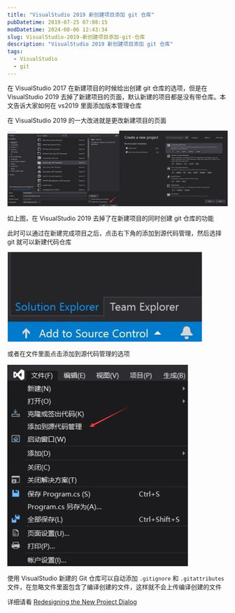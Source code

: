 ```yaml
---
title: "VisualStudio 2019 新创建项目添加 git 仓库"
pubDatetime: 2019-07-25 07:08:15
modDatetime: 2024-08-06 12:43:34
slug: VisualStudio-2019-新创建项目添加-git-仓库
description: "VisualStudio 2019 新创建项目添加 git 仓库"
tags:
  - VisualStudio
  - git
---
```





在 VisualStudio 2017 在新建项目的时候给出创建 git 仓库的选项，但是在 VisualStudio 2019 去掉了新建项目的页面，默认新建的项目都是没有带仓库。本文告诉大家如何在 vs2019 里面添加版本管理仓库

<!--more-->


<!-- CreateTime:2019/7/25 15:08:15 -->

<!-- csdn -->

在 VisualStudio 2019 的一大改进就是更改新建项目的页面

<!-- ![](images/img-VisualStudio 2019 新创建项目添加 git 仓库1.png) -->

![](images/img-modify-76913b820e4f1d3437539095e53ea46a.png)

如上图，在 VisualStudio 2019 去掉了在新建项目的同时创建 git 仓库的功能

此时可以通过在新建完成项目之后，点击右下角的添加到源代码管理，然后选择 git 就可以新建代码仓库

<!-- ![](images/img-VisualStudio 2019 新创建项目添加 git 仓库0.png) -->

![](images/img-modify-a0ccb648390985d5db03660b5faf2b87.png)

或者在文件里面点击添加到源代码管理的选项

<!-- ![](images/img-VisualStudio 2019 新创建项目添加 git 仓库2.png) -->

![](images/img-modify-87ebc72a1cf898dce6a69e920bf873e3.png)

使用 VisualStudio 新建的 Git 仓库可以自动添加 `.gitignore` 和 `.gitattributes` 文件，在忽略文件里面包含了编译创建的文件，这样就不会上传编译创建的文件

详细请看 [Redesigning the New Project Dialog](https://devblogs.microsoft.com/visualstudio/redesigning-the-new-project-dialog/ )

